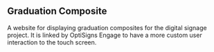 ## Graduation Composite ##

A website for displaying graduation composites for the digital signage project. It is linked by OptiSigns Engage to have a more custom user interaction to the touch screen.
